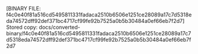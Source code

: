 [BINARY FILE: f4c0e40f81a516cd5495811331fadaca2510b6506e1251ce28089a17c7d5318eda74572dff92def371bc4717cf99fe92b7525a0b5b30484a0ef66eb7f2d7]
Stored copy: docs/converted-binary/f4c0e40f81a516cd5495811331fadaca2510b6506e1251ce28089a17c7d5318eda74572dff92def371bc4717cf99fe92b7525a0b5b30484a0ef66eb7f2d7
